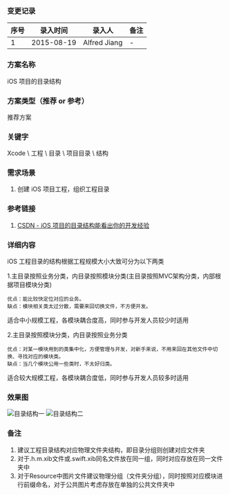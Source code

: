 ### 变更记录
| 序号 | 录入时间 | 录入人 | 备注 |
| -- | -- | -- | -- |
| 1 | 2015-08-19 | Alfred Jiang | - |

### 方案名称
iOS 项目的目录结构

### 方案类型（推荐 or 参考）
推荐方案

### 关键字
Xcode \ 工程 \ 目录 \ 项目目录 \ 结构

### 需求场景
1. 创建 iOS 项目工程，组织工程目录

### 参考链接
1. [CSDN - iOS 项目的目录结构能看出你的开发经验](http://blog.csdn.net/alincexiaohao/article/details/47754407)

### 详细内容

iOS 工程目录的结构根据工程规模大小大致可分为以下两类

1.主目录按照业务分类，内目录按照模块分类(主目录按照MVC架构分类，内部根据项目模块分类)

    优点：能比较快定位对应的业务。
    缺点：模块相关类太过分散，需要来回切换文件，不方便开发。

适合中小规模工程，各模块耦合度高，同时参与开发人员较少时适用

2.主目录按照模块分类，内目录按照业务分类

    优点：对某一模块用到的类集中化，方便管理与开发，对新手来说，不用来回在其他文件中切换、寻找对应的模块类。
    缺点：当几个模块公用一些类时，不太好归类。

适合较大规模工程，各模块耦合度低，同时参与开发人员较多时适用

### 效果图
![目录结构一](/images/groupType1.png)
![目录结构二](/images/groupType2.png)

### 备注

1. 建议工程目录结构对应物理文件夹结构，即目录分组则创建对应文件夹
2. 对于.h.m.xib文件或.swift.xib同名文件放在同一组，同时对应存放在同一文件夹中
3. 对于Resource中图片文件建议物理分组（文件夹分组），同时按照对应模块进行前缀命名，对于公共图片考虑存放在单独的公共文件夹中
